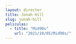 ```yaml
---
layout: director
title: Jonah Hill
slug: jonah-hill
peliculas:
  - title: "Mid90s"
    url: "2021/10/05/Mid90s/"
---
```

